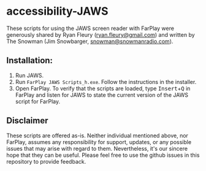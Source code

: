 # accessibility-JAWS

These scripts for using the JAWS screen reader with FarPlay were generously shared by Ryan Fleury (ryan.fleury@gmail.com) and written by The Snowman (Jim Snowbarger, snowman@snowmanradio.com).

## Installation:

1. Run JAWS.
2. Run `FarPlay JAWS Scripts_h.exe`. Follow the instructions in the installer. 
3. Open FarPlay. To verify that the scripts are loaded, type <kbd>Insert</kbd>+<kbd>Q</kbd> in FarPlay and listen for JAWS to state the current version of the JAWS script for FarPlay.

## Disclaimer
These scripts are offered as-is. Neither individual mentioned above, nor FarPlay, assumes any responsibility for support, updates, or any possible issues that may arise with regard to them. Nevertheless, it's our sincere hope that they can be useful. Please feel free to use the github issues in this repository to provide feedback.
